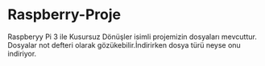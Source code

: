 # Raspberry-Proje
Raspberyy Pi 3 ile Kusursuz Dönüşler isimli projemizin dosyaları mevcuttur.
Dosyalar not defteri olarak gözükebilir.İndirirken dosya türü neyse onu indiriyor.
